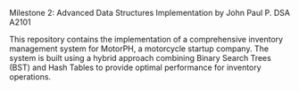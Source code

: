Milestone 2: Advanced Data Structures Implementation by John Paul P. DSA A2101


This repository contains the implementation of a comprehensive inventory management system for MotorPH, a motorcycle startup company. The system is built using a hybrid approach combining Binary Search Trees (BST) and Hash Tables to provide optimal performance for inventory operations.


